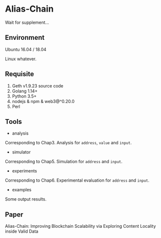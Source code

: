 # Alias-Chain

Wait for supplement...

## Environment

Ubuntu 16.04 / 18.04

Linux whatever.

## Requisite

1. Geth v1.9.23 source code
2. Golang 1.14+
3. Python 3.5+
4. nodejs & npm & web3@^0.20.0
5. Perl

## Tools

- analysis

Corresponding to Chap3. Analysis for `address`, `value` and `input`.

- simulator

Corresponding to Chap5. Simulation for `address` and `input`.

- experiments

Corresponding to Chap6. Experimental evaluation for `address` and `input`.

- examples

Some output results.

## Paper

Alias-Chain: Improving Blockchain Scalability via Exploring Content Locality inside Valid Data
